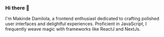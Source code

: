 ### Hi there 👋
I'm Makinde Damilola, a frontend enthusiast dedicated to crafting polished user interfaces and delightful experiences. Proficient in JavaScript, I frequently weave magic with frameworks like ReactJ and NextJs.

<!--
**mankinde23/mankinde23** is a ✨ _special_ ✨ repository because its `README.md` (this file) appears on your GitHub profile.

Here are some ideas to get you started:

- 🔭 I’m currently working on ...
- 🌱 I’m currently learning ...
- 👯 I’m looking to collaborate on ...
- 🤔 I’m looking for help with ...
- 💬 Ask me about ...
- 📫 How to reach me: ...
- 😄 Pronouns: ...
- ⚡ Fun fact: ...
-->
